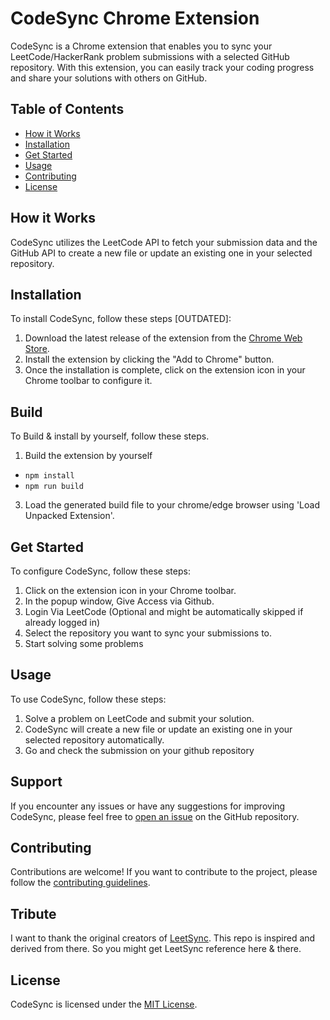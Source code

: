 # CodeSync Chrome Extension

CodeSync is a Chrome extension that enables you to sync your LeetCode/HackerRank problem submissions with a selected GitHub repository. With this extension, you can easily track your coding progress and share your solutions with others on GitHub.

## Table of Contents

- [How it Works](#how-it-works)
- [Installation](#installation)
- [Get Started](#get-started)
- [Usage](#usage)
- [Contributing](#contributing)
- [License](#license)

## How it Works

CodeSync utilizes the LeetCode API to fetch your submission data and the GitHub API to create a new file or update an existing one in your selected repository.

## Installation

To install CodeSync, follow these steps [OUTDATED]:

1. Download the latest release of the extension from the [Chrome Web Store](https://chrome.google.com/webstore/detail/CodeSync-leetcode-synchro/ppkbejeolfcbaomanmbpjdbkfcjfhjnd?hl=en&authuser=0).
2. Install the extension by clicking the "Add to Chrome" button.
3. Once the installation is complete, click on the extension icon in your Chrome toolbar to configure it.

## Build

To Build & install by yourself, follow these steps.

1. Build the extension by yourself
- `npm install`
- `npm run build`
3. Load the generated build file to your chrome/edge browser using 'Load Unpacked Extension'.

## Get Started

To configure CodeSync, follow these steps:

1. Click on the extension icon in your Chrome toolbar.
2. In the popup window, Give Access via Github.
3. Login Via LeetCode (Optional and might be automatically skipped if already logged in)
4. Select the repository you want to sync your submissions to.
5. Start solving some problems

## Usage

To use CodeSync, follow these steps:

1. Solve a problem on LeetCode and submit your solution.
2. CodeSync will create a new file or update an existing one in your selected repository automatically.
3. Go and check the submission on your github repository

## Support

If you encounter any issues or have any suggestions for improving CodeSync, please feel free to [open an issue](https://github.com/3ba2ii/leet-sync/issues) on the GitHub repository.

## Contributing

Contributions are welcome! If you want to contribute to the project, please follow the [contributing guidelines](CONTRIBUTING.md).

## Tribute

I want to thank the original creators of [LeetSync](https://github.com/LeetSync/LeetSync). This repo is inspired and derived from there. So you might get LeetSync reference here & there.

## License

CodeSync is licensed under the [MIT License](LICENSE).
